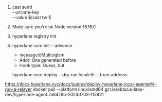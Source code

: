 1. cast send <Test Public Key> \
--private-key <Test Private Key> \
--value $(cast tw 1)

2. Make sure you're on Node version 18.16.0

3. hyperlane registry init

4. hyperlane core init --advance
	- messageIdMultisigIsm
	- Addr: One generated before
	- Hook type: Guess, but 
	
	
	hyperlane core deploy --dry-run localeth
    --from-address <Test Private Key>


https://docs.hyperlane.xyz/docs/guides/deploy-hyperlane-local-agents#4-run-a-relayer
docker pull --platform linux/amd64 gcr.io/abacus-labs-dev/hyperlane-agent:7a8478b-20240703-113821